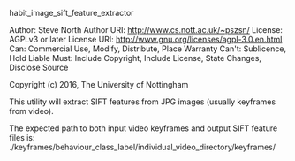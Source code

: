 habit_image_sift_feature_extractor

Author:  Steve North
Author URI:  http://www.cs.nott.ac.uk/~pszsn/
License: AGPLv3 or later
License URI: http://www.gnu.org/licenses/agpl-3.0.en.html
Can: Commercial Use, Modify, Distribute, Place Warranty
Can't: Sublicence, Hold Liable
Must: Include Copyright, Include License, State Changes, Disclose Source

Copyright (c) 2016, The University of Nottingham

This utility will extract SIFT features from JPG images (usually keyframes from video).

The expected path to both input video keyframes and output SIFT feature files is: 
./keyframes/behaviour_class_label/individual_video_directory/keyframes/
